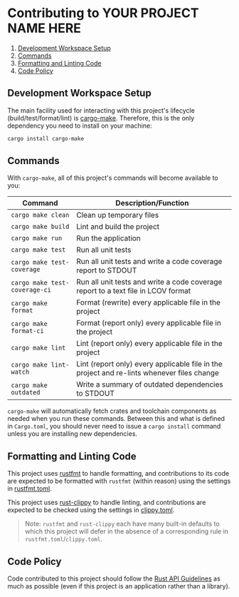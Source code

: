# Contributing to YOUR PROJECT NAME HERE

1. [Development Workspace Setup](#development-workspace-setup)
2. [Commands](#commands)
3. [Formatting and Linting Code](#formatting-and-linting-code)
4. [Code Policy](#code-policy)

## Development Workspace Setup

The main facility used for interacting with this project's lifecycle (build/test/format/lint) is
[cargo-make](https://sagiegurari.github.io/cargo-make). Therefore, this is the only dependency you
need to install on your machine:

```bash
cargo install cargo-make
```

## Commands

With `cargo-make`, all of this project's commands will become available to you:

| Command                        | Description/Function                                                                       |
|--------------------------------|--------------------------------------------------------------------------------------------|
| `cargo make clean`             | Clean up temporary files                                                                   |
| `cargo make build`             | Lint and build the project                                                                 |
| `cargo make run`               | Run the application                                                                        |
| `cargo make test`              | Run all unit tests                                                                         |
| `cargo make test-coverage`     | Run all unit tests and write a code coverage report to STDOUT                              |
| `cargo make test-coverage-ci`  | Run all unit tests and write a code coverage report to a text file in LCOV format          |
| `cargo make format`            | Format (rewrite) every applicable file in the project                                      |
| `cargo make format-ci`         | Format (report only) every applicable file in the project                                  |
| `cargo make lint`              | Lint (report only) every applicable file in the project                                    |
| `cargo make lint-watch`        | Lint (report only) every applicable file in the project and re-lints whenever files change |
| `cargo make outdated`          | Write a summary of outdated dependencies to STDOUT                                         |

`cargo-make` will automatically fetch crates and toolchain components as needed when you run these
commands. Between this and what is defined in `Cargo.toml`, you should never need to issue a
`cargo install` command unless you are installing new dependencies.

## Formatting and Linting Code

This project uses [rustfmt](https://github.com/rust-lang/rustfmt) to handle formatting, and
contributions to its code are expected to be formatted with `rustfmt` (within reason) using the
settings in [rustfmt.toml](./rustfmt.toml).

This project uses [rust-clippy](https://github.com/rust-lang/rust-clippy) to handle linting, and
contributions are expected to be checked using the settings in [clippy.toml](./clippy.toml).

>Note: `rustfmt` and `rust-clippy` each have many built-in defaults to which this project will defer
>in the absence of a corresponding rule in `rustfmt.toml`/`clippy.toml`.

## Code Policy

Code contributed to this project should follow the
[Rust API Guidelines](https://rust-lang.github.io/api-guidelines/checklist.html) as much as
possible (even if this project is an application rather than a library).
